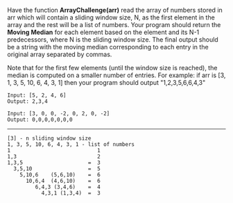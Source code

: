 
Have the function **ArrayChallenge(arr)** read the array of numbers stored in arr which will
contain a sliding window size, N, as the first element in the array and the rest will be a
list of numbers.
Your program should return the **Moving Median** for each element based on the
element and its N-1 predecessors, where N is the sliding window size.
The final output should be a string with the moving median corresponding to each entry in the original array separated by commas.

Note that for the first few elements (until the window size is reached), the median is computed
on a smaller number of entries.
For example: if arr is [3, 1, 3, 5, 10, 6, 4, 3, 1] then your program should output "1,2,3,5,6,6,4,3"

```pyhon
Input: [5, 2, 4, 6]
Output: 2,3,4
``` 
``` 
Input: [3, 0, 0, -2, 0, 2, 0, -2]
Output: 0,0,0,0,0,0,0
```
--------------------------------------

```
[3] - n sliding window size
1, 3, 5, 10, 6, 4, 3, 1 - list of numbers
1                            1
1,3                          2
1,3,5                     =  3
  3,5,10                  =  5
    5,10,6    (5,6,10)    =  6
      10,6,4  (4,6,10)    =  6
         6,4,3 (3,4,6)    =  4
           4,3,1 (1,3,4)  =  3
```